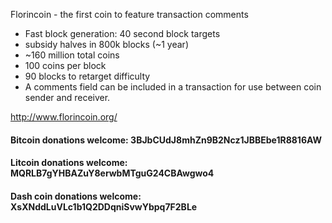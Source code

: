 Florincoin - the first coin to feature transaction comments

 - Fast block generation: 40 second block targets
 - subsidy halves in 800k blocks (~1 year)
 - ~160 million total coins 
 - 100 coins per block
 - 90 blocks to retarget difficulty
 - A comments field can be included in a transaction for use between coin sender and receiver.

http://www.florincoin.org/
#### Bitcoin donations welcome: 3BJbCUdJ8mhZn9B2Ncz1JBBEbe1R8816AW
#### Litcoin donations welcome: MQRLB7gYHBAZuY8erwbMTguG24CBAwgwo4
#### Dash coin donations welcome: XsXNddLuVLc1b1Q2DDqniSvwYbpq7F2BLe
